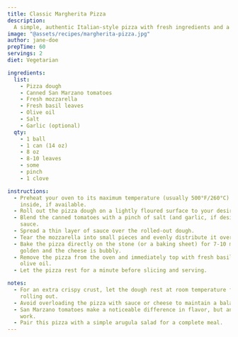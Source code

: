```yaml
---
title: Classic Margherita Pizza
description:
  A simple, authentic Italian-style pizza with fresh ingredients and a perfect crispy crust.
image: "@assets/recipes/margherita-pizza.jpg"
author: jane-doe
prepTime: 60
servings: 2
diet: Vegetarian

ingredients:
  list:
    - Pizza dough
    - Canned San Marzano tomatoes
    - Fresh mozzarella
    - Fresh basil leaves
    - Olive oil
    - Salt
    - Garlic (optional)
  qty:
    - 1 ball
    - 1 can (14 oz)
    - 8 oz
    - 8-10 leaves
    - some
    - pinch
    - 1 clove

instructions:
  - Preheat your oven to its maximum temperature (usually 500°F/260°C) and place a pizza stone
    inside, if available.
  - Roll out the pizza dough on a lightly floured surface to your desired thickness.
  - Blend the canned tomatoes with a pinch of salt (and garlic, if desired) to create a simple pizza
    sauce.
  - Spread a thin layer of sauce over the rolled-out dough.
  - Tear the mozzarella into small pieces and evenly distribute it over the sauce.
  - Bake the pizza directly on the stone (or a baking sheet) for 7-10 minutes, or until the crust is
    golden and the cheese is bubbly.
  - Remove the pizza from the oven and immediately top with fresh basil leaves and a drizzle of
    olive oil.
  - Let the pizza rest for a minute before slicing and serving.

notes:
  - For an extra crispy crust, let the dough rest at room temperature for at least 30 minutes before
    rolling out.
  - Avoid overloading the pizza with sauce or cheese to maintain a balanced flavor and texture.
  - San Marzano tomatoes make a noticeable difference in flavor, but any high-quality tomatoes can
    work.
  - Pair this pizza with a simple arugula salad for a complete meal.
---
```

